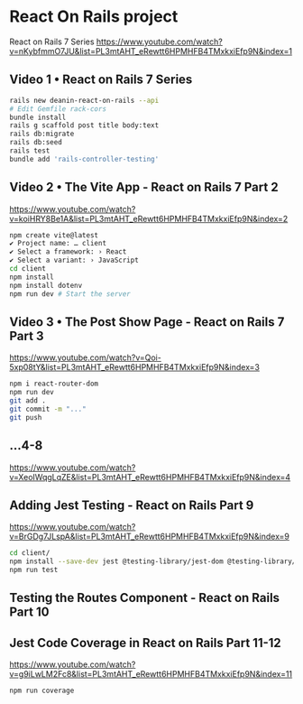 # React On Rails project

React on Rails 7 Series
https://www.youtube.com/watch?v=nKybfmmO7JU&list=PL3mtAHT_eRewtt6HPMHFB4TMxkxiEfp9N&index=1

## Video 1 • React on Rails 7 Series

```bash
rails new deanin-react-on-rails --api
# Edit Gemfile rack-cors
bundle install
rails g scaffold post title body:text
rails db:migrate
rails db:seed
rails test
bundle add 'rails-controller-testing'
```

## Video 2 • The Vite App - React on Rails 7 Part 2

https://www.youtube.com/watch?v=koiHRY8Be1A&list=PL3mtAHT_eRewtt6HPMHFB4TMxkxiEfp9N&index=2

```bash
npm create vite@latest
✔ Project name: … client
✔ Select a framework: › React
✔ Select a variant: › JavaScript
cd client
npm install
npm install dotenv
npm run dev # Start the server
```

## Video 3 • The Post Show Page - React on Rails 7 Part 3

https://www.youtube.com/watch?v=Qoi-5xp08tY&list=PL3mtAHT_eRewtt6HPMHFB4TMxkxiEfp9N&index=3

```bash
npm i react-router-dom
npm run dev
git add .
git commit -m "..."
git push
```

## ...4-8

https://www.youtube.com/watch?v=XeoIWqgLqZE&list=PL3mtAHT_eRewtt6HPMHFB4TMxkxiEfp9N&index=4

## Adding Jest Testing - React on Rails Part 9

https://www.youtube.com/watch?v=BrGDg7JLspA&list=PL3mtAHT_eRewtt6HPMHFB4TMxkxiEfp9N&index=9

```bash
cd client/
npm install --save-dev jest @testing-library/jest-dom @testing-library/react @testing-library/user-event babel-jest @babel/preset-env @babel/preset-react vite-plugin-testing babel-plugin-transform-import-meta jest-environment-jsdom eslint-plugin-jest jest-fetch-mock history
npm run test
```

## Testing the Routes Component - React on Rails Part 10


## Jest Code Coverage in React on Rails Part 11-12

https://www.youtube.com/watch?v=g9iLwLM2Fc8&list=PL3mtAHT_eRewtt6HPMHFB4TMxkxiEfp9N&index=11

```bash
npm run coverage
```
